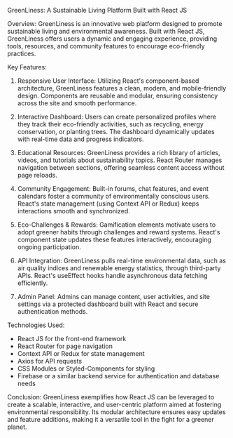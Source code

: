 GreenLiness: A Sustainable Living Platform Built with React JS

Overview:
GreenLiness is an innovative web platform designed to promote sustainable living and environmental awareness. Built with React JS, GreenLiness offers users a dynamic and engaging experience, providing tools, resources, and community features to encourage eco-friendly practices.

Key Features:

1. Responsive User Interface:
Utilizing React's component-based architecture, GreenLiness features a clean, modern, and mobile-friendly design. Components are reusable and modular, ensuring consistency across the site and smooth performance.

2. Interactive Dashboard:
Users can create personalized profiles where they track their eco-friendly activities, such as recycling, energy conservation, or planting trees. The dashboard dynamically updates with real-time data and progress indicators.

3. Educational Resources:
GreenLiness provides a rich library of articles, videos, and tutorials about sustainability topics. React Router manages navigation between sections, offering seamless content access without page reloads.

4. Community Engagement:
Built-in forums, chat features, and event calendars foster a community of environmentally conscious users. React's state management (using Context API or Redux) keeps interactions smooth and synchronized.

5. Eco-Challenges & Rewards:
Gamification elements motivate users to adopt greener habits through challenges and reward systems. React's component state updates these features interactively, encouraging ongoing participation.

6. API Integration:
GreenLiness pulls real-time environmental data, such as air quality indices and renewable energy statistics, through third-party APIs. React's useEffect hooks handle asynchronous data fetching efficiently.

7. Admin Panel:
Admins can manage content, user activities, and site settings via a protected dashboard built with React and secure authentication methods.

Technologies Used:
- React JS for the front-end framework
- React Router for page navigation
- Context API or Redux for state management
- Axios for API requests
- CSS Modules or Styled-Components for styling
- Firebase or a similar backend service for authentication and database needs

Conclusion:
GreenLiness exemplifies how React JS can be leveraged to create a scalable, interactive, and user-centric platform aimed at fostering environmental responsibility. Its modular architecture ensures easy updates and feature additions, making it a versatile tool in the fight for a greener planet.
